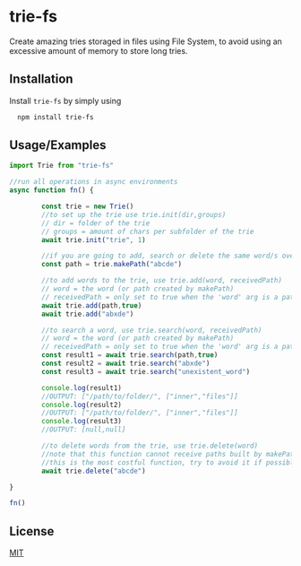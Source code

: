 
# trie-fs

Create amazing tries storaged in files using File System, to avoid using an excessive amount of memory to store long tries.


## Installation

Install `trie-fs` by simply using

```bash
  npm install trie-fs
```


    
## Usage/Examples

```javascript
import Trie from "trie-fs"

//run all operations in async environments
async function fn() {

        const trie = new Trie()
        //to set up the trie use trie.init(dir,groups)
        // dir = folder of the trie
        // groups = amount of chars per subfolder of the trie
        await trie.init("trie", 1)

        //if you are going to add, search or delete the same word/s over and over again, you can use makePath to avoid formatting the same word/s each time you call any function
        const path = trie.makePath("abcde")

        //to add words to the trie, use trie.add(word, receivedPath)
        // word = the word (or path created by makePath)
        // receivedPath = only set to true when the 'word' arg is a path created by using makePath
        await trie.add(path,true)
        await trie.add("abxde")

        //to search a word, use trie.search(word, receivedPath)
        // word = the word (or path created by makePath)
        // receivedPath = only set to true when the 'word' arg is a path created by using makePath
        const result1 = await trie.search(path,true)
        const result2 = await trie.search("abxde")
        const result3 = await trie.search("unexistent_word")

        console.log(result1)
        //OUTPUT: ["/path/to/folder/", ["inner","files"]]
        console.log(result2)
        //OUTPUT: ["/path/to/folder/", ["inner","files"]]
        console.log(result3)
        //OUTPUT: [null,null]

        //to delete words from the trie, use trie.delete(word)
        //note that this function cannot receive paths built by makePath
        //this is the most costful function, try to avoid it if possible.
        await trie.delete("abcde")

}

fn()
```


## License

[MIT](https://choosealicense.com/licenses/mit/)

